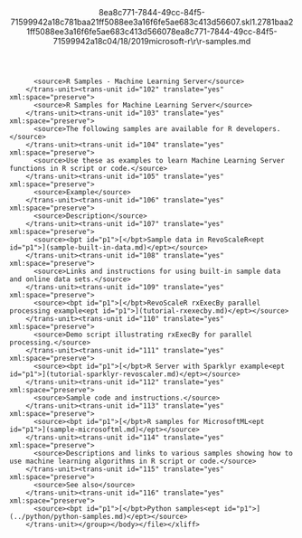 <?xml version="1.0"?><xliff version="1.2" xmlns="urn:oasis:names:tc:xliff:document:1.2" xmlns:xsi="http://www.w3.org/2001/XMLSchema-instance" xsi:schemaLocation="urn:oasis:names:tc:xliff:document:1.2 xliff-core-1.2-transitional.xsd"><file datatype="xml" original="r-samples.md" source-language="en-US" target-language="en-US"><header><tool tool-id="mdxliff" tool-name="mdxliff" tool-version="1.0-d1654b2" tool-company="Microsoft" /><xliffext:skl_file_name xmlns:xliffext="urn:microsoft:content:schema:xliffextensions">8ea8c771-7844-49cc-84f5-71599942a18c781baa21ff5088ee3a16f6fe5ae683c413d56607.skl</xliffext:skl_file_name><xliffext:version xmlns:xliffext="urn:microsoft:content:schema:xliffextensions">1.2</xliffext:version><xliffext:ms.openlocfilehash xmlns:xliffext="urn:microsoft:content:schema:xliffextensions">781baa21ff5088ee3a16f6fe5ae683c413d56607</xliffext:ms.openlocfilehash><xliffext:ms.sourcegitcommit xmlns:xliffext="urn:microsoft:content:schema:xliffextensions">8ea8c771-7844-49cc-84f5-71599942a18c</xliffext:ms.sourcegitcommit><xliffext:ms.lasthandoff xmlns:xliffext="urn:microsoft:content:schema:xliffextensions">04/18/2019</xliffext:ms.lasthandoff><xliffext:ms.openlocfilepath xmlns:xliffext="urn:microsoft:content:schema:xliffextensions">microsoft-r\r\r-samples.md</xliffext:ms.openlocfilepath></header><body><group id="content" extype="content"><trans-unit id="101" translate="yes" xml:space="preserve" restype="x-metadata">
          <source>R Samples - Machine Learning Server</source>
        </trans-unit><trans-unit id="102" translate="yes" xml:space="preserve">
          <source>R Samples for Machine Learning Server</source>
        </trans-unit><trans-unit id="103" translate="yes" xml:space="preserve">
          <source>The following samples are available for R developers.</source>
        </trans-unit><trans-unit id="104" translate="yes" xml:space="preserve">
          <source>Use these as examples to learn Machine Learning Server functions in R script or code.</source>
        </trans-unit><trans-unit id="105" translate="yes" xml:space="preserve">
          <source>Example</source>
        </trans-unit><trans-unit id="106" translate="yes" xml:space="preserve">
          <source>Description</source>
        </trans-unit><trans-unit id="107" translate="yes" xml:space="preserve">
          <source><bpt id="p1">[</bpt>Sample data in RevoScaleR<ept id="p1">](sample-built-in-data.md)</ept></source>
        </trans-unit><trans-unit id="108" translate="yes" xml:space="preserve">
          <source>Links and instructions for using built-in sample data and online data sets.</source>
        </trans-unit><trans-unit id="109" translate="yes" xml:space="preserve">
          <source><bpt id="p1">[</bpt>RevoScaleR rxExecBy parallel processing example<ept id="p1">](tutorial-rxexecby.md)</ept></source>
        </trans-unit><trans-unit id="110" translate="yes" xml:space="preserve">
          <source>Demo script illustrating rxExecBy for parallel processing.</source>
        </trans-unit><trans-unit id="111" translate="yes" xml:space="preserve">
          <source><bpt id="p1">[</bpt>R Server with Sparklyr example<ept id="p1">](tutorial-sparklyr-revoscaler.md)</ept></source>
        </trans-unit><trans-unit id="112" translate="yes" xml:space="preserve">
          <source>Sample code and instructions.</source>
        </trans-unit><trans-unit id="113" translate="yes" xml:space="preserve">
          <source><bpt id="p1">[</bpt>R samples for MicrosoftML<ept id="p1">](sample-microsoftml.md)</ept></source>
        </trans-unit><trans-unit id="114" translate="yes" xml:space="preserve">
          <source>Descriptions and links to various samples showing how to use machine learning algorithms in R script or code.</source>
        </trans-unit><trans-unit id="115" translate="yes" xml:space="preserve">
          <source>See also</source>
        </trans-unit><trans-unit id="116" translate="yes" xml:space="preserve">
          <source><bpt id="p1">[</bpt>Python samples<ept id="p1">](../python/python-samples.md)</ept></source>
        </trans-unit></group></body></file></xliff>
